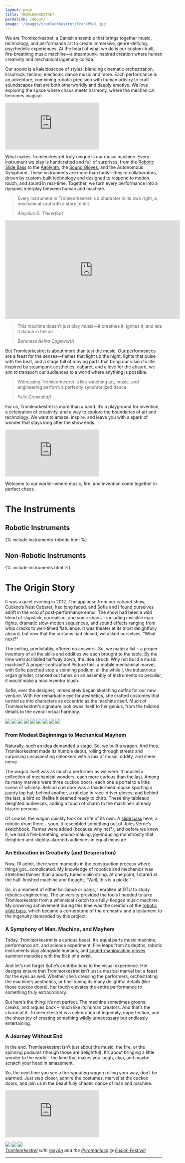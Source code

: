 ```yaml
---
layout: page
title: TROMLEORKESTRET
permalink: /about/
image: '/images/tromleorkestret/TrorkMVo1.jpg'
---
```


We are Tromleorkestret, a Danish ensemble that brings together music, technology, and performance art to create immersive, genre-defying, psychedelic experiences. At the heart of what we do is our custom-built, fire-breathing music machine—a steampunk-inspired creation where human creativity and mechanical ingenuity collide.

Our sound is a kaleidoscope of styles, blending cinematic orchestration, krautrock, techno, electionic dance music and more. Each performance is an adventure, combining robotic precision with human artistry to craft soundscapes that are both otherworldly and deeply emotive. We love exploring the space where chaos meets harmony, where the mechanical becomes magical.


<p><iframe src="https://www.youtube.com/embed/ZJ_z8yWe3jE?si=PpvutfqsmLq3i2t8" frameborder="0" allowfullscreen></iframe></p>



What makes Tromleorkestret truly unique is our music machine. Every instrument we play is handcrafted and full of surprises, from the [Robotic Slide Bass]({{site.baseurl}}/robotic-slide-bass) to the [Aeolynth]({{site.baseurl}}/aeolynth), the [Sound Gloves]({{site.baseurl}}/sound-gloves), and the Autonomous Xylophone. These instruments are more than tools—they’re collaborators, driven by custom-built technology and designed to respond to motion, touch, and sound in real-time. Together, we turn every performance into a dynamic interplay between human and machine.

> Every instrument in Tromleorkestret is a character in its own right, a mechanical soul with a story to tell.
>
> <cite> Aloysius G. Tinkerfoot </cite>

<p><iframe width="560" height="315" src="https://www.youtube.com/embed/CjUIswZyYQ0?si=TtqmyRw_mSruU7Xm" title="YouTube video player" frameborder="0" allow="accelerometer; autoplay; clipboard-write; encrypted-media; gyroscope; picture-in-picture; web-share" referrerpolicy="strict-origin-when-cross-origin" allowfullscreen></iframe></p>

> This machine doesn’t just play music—it breathes it, ignites it, and lets it dance in the air.
> 
> <cite> Baroness Aelira Cogsworth </cite>

But Tromleorkestret is about more than just the music. Our performances are a feast for the senses—flames that light up the night, lights that pulse with the beat, and a stage full of moving parts that bring our vision to life. Inspired by steampunk aesthetics, cabaret, and a love for the absurd, we aim to transport our audiences to a world where anything is possible.

> Witnessing Tromleorkestret is like watching art, music, and engineering perform a perfectly synchronized dance.
>
> <cite> Felix Crankshaft </cite>

For us, Tromleorkestret is more than a band. It’s a playground for invention, a celebration of creativity, and a way to explore the boundaries of art and technology. We want to amaze, inspire, and leave you with a spark of wonder that stays long after the show ends.


<p><iframe src="https://www.youtube.com/embed/BVNMIxkgRwk?si=p9GULsaK6UpsmWFI" frameborder="0" allowfullscreen></iframe></p>


Welcome to our world—where music, fire, and invention come together in perfect chaos.

# The Instruments

## Robotic Instruments

{% include instruments-robotic.html %}

## Non-Robotic Instruments

{% include instruments.html %}


# The Origin Story
It was a quiet evening in 2012. The applause from our cabaret show, Cuckoo’s Nest Cabaret, had long faded, and Sofie and I found ourselves adrift in the void of post-performance ennui. The show had been a wild blend of slapstick, surrealism, and sonic chaos – including invisible man fights, dramatic slow-motion sequences, and sound effects ranging from whip cracks to well-timed flatulence. It was theater at its most delightfully absurd, but now that the curtains had closed, we asked ourselves: “What next?”

The ceiling, predictably, offered no answers. So, we made a list – a proper inventory of all the skills and oddities we each brought to the table. By the time we’d scribbled halfway down, the idea struck: Why not build a music machine? A proper contraption! Picture this: a mobile mechanical marvel, with Sofie perched atop a spinning podium, all the while I, the industrious organ grinder, cranked out tunes on an assembly of instruments so peculiar, it would make a mad inventor blush.

Sofie, ever the designer, immediately began sketching outfits for our new venture. With her remarkable eye for aesthetics, she crafted costumes that turned us into characters as eccentric as the machine itself. Much of Tromleorkestret’s signature look owes itself to her genius, from the tailored details to the overall visual harmony.


<div class="gallery-box">
  <div class="gallery">
    <img src="/images/contruction/IMG_1459.JPG">
    <img src="/images/contruction/IMG_1581.JPG">
    <img src="/images/contruction/IMG_1575.JPG">
    <img src="/images/contruction/IMG_1586.JPG">
    <img src="/images/contruction/IMG_1595.JPG">
    <img src="/images/contruction/IMG_1599.JPG">
    <img src="/images/contruction/IMG_1593.JPG">
    <img src="/images/contruction/IMG_1626.JPG">
    <img src="/images/contruction/IMG_1608.JPG">
  </div>
</div>


### **From Modest Beginnings to Mechanical Mayhem**

Naturally, such an idea demanded a stage. So, we built a wagon. And thus, Tromleorkestret made its humble debut, rolling through streets and surprising unsuspecting onlookers with a mix of music, oddity, and sheer nerve.

The wagon itself was as much a performer as we were. It housed a collection of mechanical wonders, each more curious than the last. Among its many marvels were three cuckoo doors, each one a portal to a little scene of whimsy. Behind one door was a taxidermied mouse sporting a jaunty top hat; behind another, a rat clad in race-driver gloves; and behind the last, a bird so lifelike it seemed ready to chirp. These tiny tableaux delighted audiences, adding a touch of charm to the machine’s already bizarre persona.

Of course, the wagon quickly took on a life of its own. A [slide bass]({{site.baseurl}}/robotic-slide-bass) here, a robotic drum there – soon, it resembled something out of Jules Verne’s sketchbook. Flames were added (because why not?), and before we knew it, we had a fire-breathing, sound-making, joy-inducing monstrosity that delighted and slightly alarmed audiences in equal measure.

### **An Education in Creativity (and Desperation)**

Now, I’ll admit, there were moments in the construction process where things got…complicated. My knowledge of robotics and mechanics was stretched thinner than a poorly tuned violin string. At one point, I stared at the half-finished machine and thought, “Well, this is a pickle.”

So, in a moment of either brilliance or panic, I enrolled at DTU to study robotics engineering. The university provided the tools I needed to take Tromleorkestret from a whimsical sketch to a fully-fledged music machine. My crowning achievement during this time was the creation of the [robotic slide bass]({{site.baseurl}}/robotic-slide-bass), which became a cornerstone of the orchestra and a testament to the ingenuity demanded by this project.

### **A Symphony of Man, Machine, and Mayhem**

Today, Tromleorkestret is a curious beast. It’s equal parts music machine, performance art, and science experiment. Fire leaps from its depths, robotic instruments play alongside humans, and [sound-manipulating gloves]({{site.baseurl}}/sound-gloves) summon melodies with the flick of a wrist.

And let’s not forget Sofie’s contributions to the visual experience. Her designs ensure that Tromleorkestret isn’t just a musical marvel but a feast for the eyes as well. Whether she’s dressing the performers, orchestrating the machine’s aesthetics, or fine-tuning its many delightful details (like those cuckoo doors), her touch elevates the entire performance to something truly extraordinary.

But here’s the thing: it’s not perfect. The machine sometimes groans, creaks, and argues back – much like its human creators. And that’s the charm of it. Tromleorkestret is a celebration of ingenuity, imperfection, and the sheer joy of creating something wildly unnecessary but endlessly entertaining.

### **A Journey Without End**

In the end, Tromleorkestret isn’t just about the music, the fire, or the spinning podiums (though those are delightful). It’s about bringing a little wonder to the world – the kind that makes you laugh, clap, and maybe scratch your head in amazement.

So, the next time you see a fire-spouting wagon rolling your way, don’t be alarmed. Just step closer, admire the costumes, marvel at the cuckoo doors, and join us in the beautifully chaotic dance of man and machine.


<p><iframe src="https://www.youtube.com/embed/lAkAMG3JD3s?si=3uRlD41i6ALjzgKX" frameborder="0" allowfullscreen></iframe></p>


<div class="gallery-box">
  <div class="gallery">
    <img src="/images/drawings/Master.jpg">
    <img src="/images/drawings/Machine.jpg">
    <img src="/images/drawings/MasterScetch.jpg">
  </div>
    <em><a href="{{site.baseurl}}/">Tromleorkestret</a> with <a href="https://www.facebook.com/rosyanmusic">rosyán</a> and the <a href="https://www.facebook.com/pyromaniacs.dk/">Pyromaniacs</a> @ <a href="https://www.fusion-festival.de/en">Fusion Festival </a></em>
</div>



<hr>